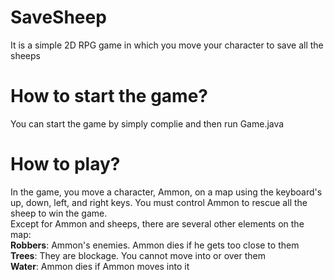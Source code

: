 # SaveSheep
It is a simple 2D RPG game in which you move your character to save all the sheeps
# How to start the game?
You can start the game by simply complie and then run Game.java
# How to play?
In the game, you move a character, Ammon, on a map using the keyboard's up, down, left, and right keys. You must control Ammon to rescue all the sheep to win the game.</br>
Except for Ammon and sheeps, there are several other elements on the map:</br>
<b>Robbers</b>: Ammon's enemies. Ammon dies if he gets too close to them</br>
<b>Trees</b>: They are blockage. You cannot move into or over them</br>
<b>Water</b>: Ammon dies if Ammon moves into it</br>

